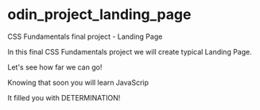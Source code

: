 # odin_project_landing_page
CSS Fundamentals final project - Landing Page


In this final CSS Fundamentals project we will create typical Landing Page. 

Let's see how far we can go! 



Knowing that soon you will learn JavaScrip

It filled you with DETERMINATION!